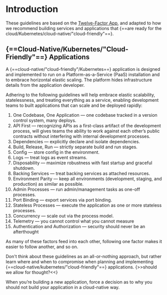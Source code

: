 # Introduction

These guidelines are based on the [Twelve-Factor App](https://12factor.net), and adapted to how we recommend building services and applications that {==are ready for the cloud/Kubernetes/cloud-native/"cloud-friendly"==}.

## {==Cloud-Native/Kubernetes/"Cloud-Friendly"==} Applications

A {==cloud-native/"cloud-friendly"/Kubernetes==} application is designed and implemented to run on a Platform-as-a-Service (PaaS) installation and to embrace horizontal elastic scaling. The platform hides infrastructure details from the application developer.

Adhering to the following guidelines will help embrace elastic scalability, statelessness, and treating everything as a service, enabling development teams to built applications that can scale and be deployed rapidly:

1. One Codebase, One Application &mdash; one codebase tracked in a version control system, many deploys.
1. API First &mdash; recognizing APIs as a first-class artifact of the development process, will gives teams the ability to work against each other’s public contracts without interfering with internal development processes.
1. Dependencies &mdash; explicitly declare and isolate dependencies.
1. Build, Release, Run &mdash; strictly separate build and run stages.
1. Config &mdash; store config in the environment.
1. Logs &mdash; treat logs as event streams.
1. Disposability &mdash; maximize robustness with fast startup and graceful shutdown.
1. Backing Services &mdash; treat backing services as attached resources.
1. Environment Parity &mdash; keep all environments (development, staging, and production) as similar as possible.
1. Admin Processes &mdash; run admin/management tasks as one-off processes.
1. Port Binding &mdash; export services via port binding.
1. Stateless Processes &mdash; execute the application as one or more stateless processes.
1. Concurrency &mdash; scale out via the process model.
1. Telemetry &mdash; you cannot control what you cannot measure
1. Authentication and Authorization &mdash; security should never be an afterthought

As many of these factors feed into each other, following one factor makes it easier to follow another, and so on.

Don't think about these guidelines as an all-or-nothing approach, but rather learn where and when to compromise when planning and implementing {==cloud-native/kubernetes/"cloud-friendly"==} applications. {>>should we allow for thought?<<}

When you’re building a new application, force a decision as to why you should not build your application in a cloud-native way.
